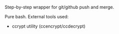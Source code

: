 Step-by-step wrapper for git/github push and merge.

Pure bash. External tools used:
- ccrypt utility (ccencrypt/ccdecrypt)

